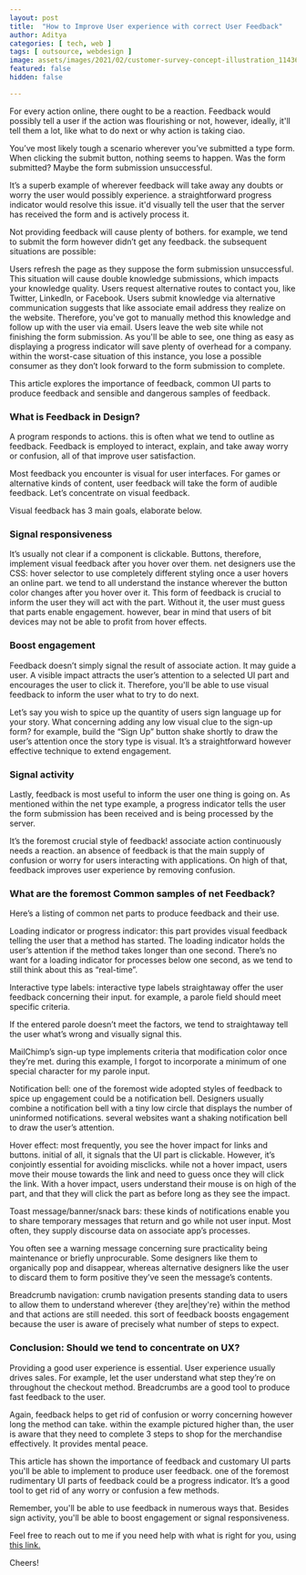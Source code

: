 ```yaml
---
layout: post
title:  "How to Improve User experience with correct User Feedback"
author: Aditya
categories: [ tech, web ]
tags: [ outsource, webdesign ]
image: assets/images/2021/02/customer-survey-concept-illustration_114360-558.jpg
featured: false
hidden: false

---
```


For every action online, there ought to be a reaction. Feedback would possibly tell a user if the action was flourishing or not, however, ideally, it'll tell them a lot, like what to do next or why action is taking ciao.

You’ve most likely tough a scenario wherever you’ve submitted a type form. When clicking the submit button, nothing seems to happen. Was the form submitted? Maybe the form submission unsuccessful.

It’s a superb example of wherever feedback will take away any doubts or worry the user would possibly experience. a straightforward progress indicator would resolve this issue. it'd visually tell the user that the server has received the form and is actively process it.

Not providing feedback will cause plenty of bothers. for example, we tend to submit the form however didn’t get any feedback. the subsequent situations are possible:

Users refresh the page as they suppose the form submission unsuccessful. This situation will cause double knowledge submissions, which impacts your knowledge quality.
Users request alternative routes to contact you, like Twitter, LinkedIn, or Facebook.
Users submit knowledge via alternative communication suggests that like associate email address they realize on the website. Therefore, you've got to manually method this knowledge and follow up with the user via email.
Users leave the web site while not finishing the form submission.
As you'll be able to see, one thing as easy as displaying a progress indicator will save plenty of overhead for a company. within the worst-case situation of this instance, you lose a possible consumer as they don’t look forward to the form submission to complete.

This article explores the importance of feedback, common UI parts to produce feedback and sensible and dangerous samples of feedback.

### What is Feedback in Design?
A program responds to actions. this is often what we tend to outline as feedback. Feedback is employed to interact, explain, and take away worry or confusion, all of that improve user satisfaction.

Most feedback you encounter is visual for user interfaces. For games or alternative kinds of content, user feedback will take the form of audible feedback. Let’s concentrate on visual feedback.

Visual feedback has 3 main goals, elaborate below.

### Signal responsiveness
It’s usually not clear if a component is clickable. Buttons, therefore, implement visual feedback after you hover over them. net designers use the CSS: hover selector to use completely different styling once a user hovers an online part. we tend to all understand the instance wherever the button color changes after you hover over it.
This form of feedback is crucial to inform the user they will act with the part. Without it, the user must guess that parts enable engagement. however, bear in mind that users of bit devices may not be able to profit from hover effects.

### Boost engagement
Feedback doesn’t simply signal the result of associate action. It may guide a user. A visible impact attracts the user’s attention to a selected UI part and encourages the user to click it. Therefore, you'll be able to use visual feedback to inform the user what to try to do next.

Let’s say you wish to spice up the quantity of users sign language up for your story. What concerning adding any low visual clue to the sign-up form? for example, build the “Sign Up” button shake shortly to draw the user’s attention once the story type is visual. It’s a straightforward however effective technique to extend engagement.

### Signal activity
Lastly, feedback is most useful to inform the user one thing is going on. As mentioned within the net type example, a progress indicator tells the user the form submission has been received and is being processed by the server.

It’s the foremost crucial style of feedback! associate action continuously needs a reaction. an absence of feedback is that the main supply of confusion or worry for users interacting with applications. On high of that, feedback improves user experience by removing confusion.

### What are the foremost Common samples of net Feedback?
Here’s a listing of common net parts to produce feedback and their use.

Loading indicator or progress indicator: this part provides visual feedback telling the user that a method has started. The loading indicator holds the user’s attention if the method takes longer than one second. There’s no want for a loading indicator for processes below one second, as we tend to still think about this as “real-time”.

Interactive type labels: interactive type labels straightaway offer the user feedback concerning their input. for example, a parole field should meet specific criteria.

If the entered parole doesn’t meet the factors, we tend to straightaway tell the user what’s wrong and visually signal this.

MailChimp’s sign-up type implements criteria that modification color once they’re met. during this example, I forgot to incorporate a minimum of one special character for my parole input.

Notification bell: one of the foremost wide adopted styles of feedback to spice up engagement could be a notification bell. Designers usually combine a notification bell with a tiny low circle that displays the number of uninformed notifications. several websites want a shaking notification bell to draw the user’s attention.

Hover effect: most frequently, you see the hover impact for links and buttons. initial of all, it signals that the UI part is clickable. However, it’s conjointly essential for avoiding misclicks. while not a hover impact, users move their mouse towards the link and need to guess once they will click the link. With a hover impact, users understand their mouse is on high of the part, and that they will click the part as before long as they see the impact.

Toast message/banner/snack bars: these kinds of notifications enable you to share temporary messages that return and go while not user input. Most often, they supply discourse data on associate app’s processes.

You often see a warning message concerning sure practicality being maintenance or briefly unprocurable. Some designers like them to organically pop and disappear, whereas alternative designers like the user to discard them to form positive they’ve seen the message’s contents.

Breadcrumb navigation: crumb navigation presents standing data to users to allow them to understand wherever {they are|they're} within the method and that actions are still needed. this sort of feedback boosts engagement because the user is aware of precisely what number of steps to expect.

### Conclusion: Should we tend to concentrate on UX?
Providing a good user experience is essential. User experience usually drives sales. For example, let the user understand what step they’re on throughout the checkout method. Breadcrumbs are a good tool to produce fast feedback to the user.

Again, feedback helps to get rid of confusion or worry concerning however long the method can take. within the example pictured higher than, the user is aware that they need to complete 3 steps to shop for the merchandise effectively. It provides mental peace.

This article has shown the importance of feedback and customary UI parts you'll be able to implement to produce user feedback. one of the foremost rudimentary UI parts of feedback could be a progress indicator. It’s a good tool to get rid of any worry or confusion a few methods.

Remember, you'll be able to use feedback in numerous ways that. Besides sign activity, you'll be able to boost engagement or signal responsiveness.


Feel free to reach out to me if you need help with what is right for you, using <a href="https://www.calendly.com/ahyconsulting/book" target="\_blank">this link.</a>

Cheers!
